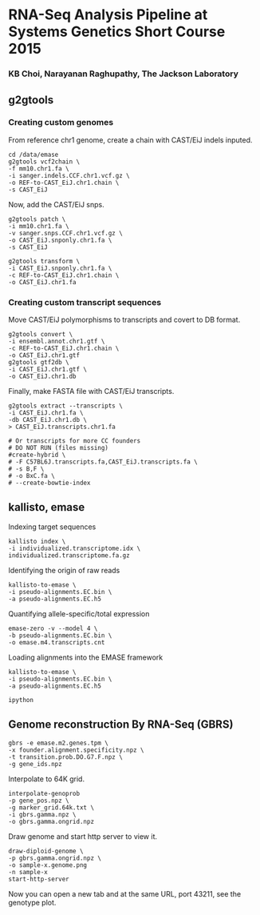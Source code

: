 # RNA-Seq Analysis Pipeline at Systems Genetics Short Course 2015
### KB Choi, Narayanan Raghupathy, The Jackson Laboratory

## g2gtools

### Creating custom genomes

From reference chr1 genome, create a chain with CAST/EiJ indels inputed.

```
cd /data/emase
g2gtools vcf2chain \ 
-f mm10.chr1.fa \ 
-i sanger.indels.CCF.chr1.vcf.gz \ 
-o REF-to-CAST_EiJ.chr1.chain \ 
-s CAST_EiJ
```

Now, add the CAST/EiJ snps.

```
g2gtools patch \
-i mm10.chr1.fa \
-v sanger.snps.CCF.chr1.vcf.gz \
-o CAST_EiJ.snponly.chr1.fa \
-s CAST_EiJ

g2gtools transform \
-i CAST_EiJ.snponly.chr1.fa \
-c REF-to-CAST_EiJ.chr1.chain \
-o CAST_EiJ.chr1.fa
```

### Creating custom transcript sequences

Move CAST/EiJ polymorphisms to transcripts and covert to DB format. 

```
g2gtools convert \
-i ensembl.annot.chr1.gtf \
-c REF-to-CAST_EiJ.chr1.chain \
-o CAST_EiJ.chr1.gtf 
g2gtools gtf2db \
-i CAST_EiJ.chr1.gtf \
-o CAST_EiJ.chr1.db
```

Finally, make FASTA file with CAST/EiJ transcripts. 

```
g2gtools extract --transcripts \
-i CAST_EiJ.chr1.fa \
-db CAST_EiJ.chr1.db \
> CAST_EiJ.transcripts.chr1.fa

# Or transcripts for more CC founders
# DO NOT RUN (files missing)
#create-hybrid \
# -F C57BL6J.transcripts.fa,CAST_EiJ.transcripts.fa \
# -s B,F \
# -o BxC.fa \
# --create-bowtie-index
```

## kallisto, emase

Indexing target sequences

```
kallisto index \
-i individualized.transcriptome.idx \
individualized.transcriptome.fa.gz
```

Identifying the origin of raw reads

```
kallisto-to-emase \
-i pseudo-alignments.EC.bin \
-a pseudo-alignments.EC.h5
```

Quantifying allele-specific/total expression

``` 
emase-zero -v --model 4 \
-b pseudo-alignments.EC.bin \
-o emase.m4.transcripts.cnt
```

Loading alignments into the EMASE framework

```
kallisto-to-emase \
-i pseudo-alignments.EC.bin \
-a pseudo-alignments.EC.h5

ipython
```

## Genome reconstruction By RNA-Seq (GBRS)

```
gbrs -e emase.m2.genes.tpm \
-x founder.alignment.specificity.npz \
-t transition.prob.DO.G7.F.npz \
-g gene_ids.npz
```

Interpolate to 64K grid.

```
interpolate-genoprob
-p gene_pos.npz \
-g marker_grid.64k.txt \
-i gbrs.gamma.npz \
-o gbrs.gamma.ongrid.npz
```

Draw genome and start http server to view it.

```
draw-diploid-genome \
-p gbrs.gamma.ongrid.npz \
-o sample-x.genome.png
-n sample-x 
start-http-server 
```

Now you can open a new tab and at the same URL, port 43211, see the genotype plot.

